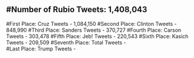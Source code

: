 #Number of Rubio Tweets: 1,408,043
---
#First Place: Cruz Tweets - 1,084,150
#Second Place: Clinton Tweets - 848,990
#Third Place: Sanders Tweets - 370,727
#Fourth Place: Carson Tweets - 303,478
#Fifth Place: Jeb! Tweets - 220,543
#Sixth Place: Kasich Tweets - 209,509
#Seventh Place: Total Tweets -  
#Last Place: Trump Tweets - 

